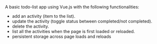 A basic todo-list app using Vue.js with the following functionalities:

- add an activity (item to the list).
- update the activity (toggle status between completed/not completed).
- delete the activity.
- list all the activities when the page is first loaded or reloaded.
- persistent storage across page loads and reloads 

